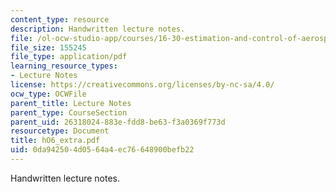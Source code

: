 ```yaml
---
content_type: resource
description: Handwritten lecture notes.
file: /ol-ocw-studio-app/courses/16-30-estimation-and-control-of-aerospace-systems-spring-2004/0da942504d0564a4ec76648900befb22_hO6_extra.pdf
file_size: 155245
file_type: application/pdf
learning_resource_types:
- Lecture Notes
license: https://creativecommons.org/licenses/by-nc-sa/4.0/
ocw_type: OCWFile
parent_title: Lecture Notes
parent_type: CourseSection
parent_uid: 26318024-883e-fdd8-be63-f3a0369f773d
resourcetype: Document
title: hO6_extra.pdf
uid: 0da94250-4d05-64a4-ec76-648900befb22
---
```

Handwritten lecture notes.